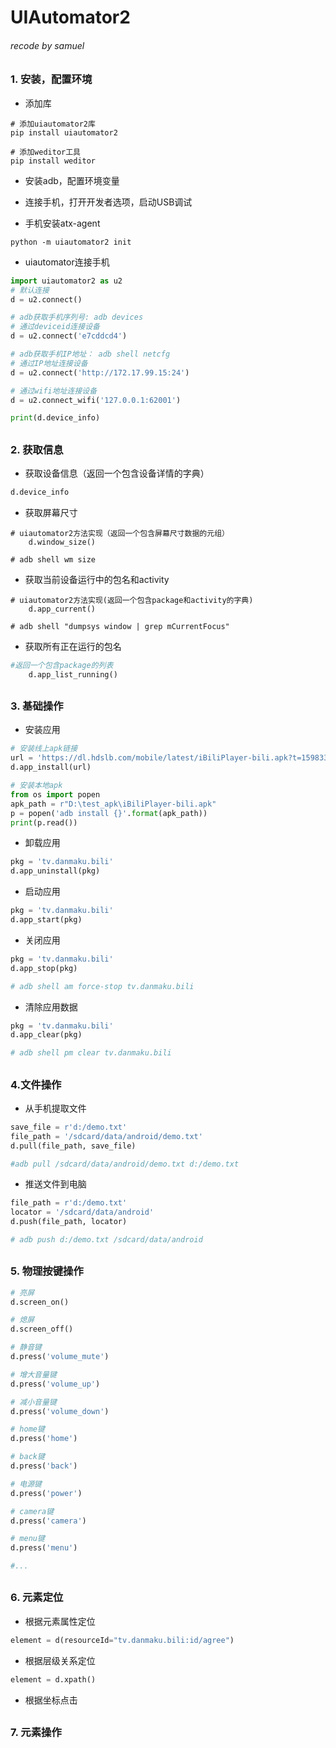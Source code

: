 # UIAutomator2

###### recode by samuel

### 1. 安装，配置环境
* 添加库
```
# 添加uiautomator2库
pip install uiautomator2

# 添加weditor工具
pip install weditor
```
* 安装adb，配置环境变量

* 连接手机，打开开发者选项，启动USB调试

* 手机安装atx-agent
```
python -m uiautomator2 init
```

* uiautomator连接手机
```python
import uiautomator2 as u2
# 默认连接
d = u2.connect()

# adb获取手机序列号: adb devices
# 通过deviceid连接设备
d = u2.connect('e7cddcd4')

# adb获取手机IP地址： adb shell netcfg
# 通过IP地址连接设备
d = u2.connect('http://172.17.99.15:24')

# 通过wifi地址连接设备
d = u2.connect_wifi('127.0.0.1:62001')

print(d.device_info)
```
##
### 2. 获取信息

* 获取设备信息（返回一个包含设备详情的字典）
```python
d.device_info
```

* 获取屏幕尺寸
```
# uiautomator2方法实现（返回一个包含屏幕尺寸数据的元组）
    d.window_size()

# adb shell wm size
```

* 获取当前设备运行中的包名和activity
```
# uiautomator2方法实现(返回一个包含package和activity的字典)
    d.app_current()

# adb shell "dumpsys window | grep mCurrentFocus"
```

* 获取所有正在运行的包名
```python
#返回一个包含package的列表
    d.app_list_running()
```
##
### 3. 基础操作

* 安装应用
```python
# 安装线上apk链接
url = 'https://dl.hdslb.com/mobile/latest/iBiliPlayer-bili.apk?t=1598337629000&spm_id_from=333.47.b_646f776e6c6f61642d6c696e6b.1'
d.app_install(url)

# 安装本地apk
from os import popen
apk_path = r"D:\test_apk\iBiliPlayer-bili.apk"
p = popen('adb install {}'.format(apk_path))
print(p.read())
```

* 卸载应用
```python
pkg = 'tv.danmaku.bili'
d.app_uninstall(pkg)
```

* 启动应用
```python
pkg = 'tv.danmaku.bili'
d.app_start(pkg)
```

* 关闭应用
```python
pkg = 'tv.danmaku.bili'
d.app_stop(pkg)

# adb shell am force-stop tv.danmaku.bili
```

* 清除应用数据
```python
pkg = 'tv.danmaku.bili'
d.app_clear(pkg)

# adb shell pm clear tv.danmaku.bili
```
##
### 4.文件操作
* 从手机提取文件
```python
save_file = r'd:/demo.txt'
file_path = '/sdcard/data/android/demo.txt'
d.pull(file_path, save_file)

#adb pull /sdcard/data/android/demo.txt d:/demo.txt
```

* 推送文件到电脑
```python
file_path = r'd:/demo.txt'
locator = '/sdcard/data/android'
d.push(file_path, locator)

# adb push d:/demo.txt /sdcard/data/android
```
##
### 5. 物理按键操作
```python
# 亮屏
d.screen_on()

# 熄屏
d.screen_off()

# 静音键
d.press('volume_mute')

# 增大音量键
d.press('volume_up')

# 减小音量键
d.press('volume_down')

# home键
d.press('home')

# back键
d.press('back')

# 电源键
d.press('power')

# camera键
d.press('camera')

# menu键
d.press('menu')

#...
```
##
### 6. 元素定位

* 根据元素属性定位
```python
element = d(resourceId="tv.danmaku.bili:id/agree")
```
* 根据层级关系定位
```python
element = d.xpath()
```

* 根据坐标点击



##
### 7. 元素操作
































